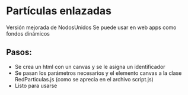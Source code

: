 # Partículas enlazadas
Versión mejorada de NodosUnidos
Se puede usar en web apps como fondos dinámicos

## Pasos:
* Se crea un html con un canvas y se le asigna un identificador
* Se pasan los parámetros necesarios y el elemento canvas a la clase RedParticulas.js (como se aprecia en el archivo script.js)
* Listo para usarse
